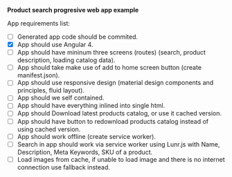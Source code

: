 __Product search progresive web app example__

App requirements list:
- [ ] Generated app code should be commited.
- [X] App should use Angular 4.
- [ ] App should have mininum three screens (routes) (search, product description, loading catalog data).
- [ ] App should take make use of add to home screen button (create manifest.json).
- [ ] App should use responsive design (material design components and principles, fluid layout).
- [ ] App should we self contained.
- [ ] App should have everything inlined into single html.
- [ ] App should Download latest products catalog, or use it cached version.
- [ ] App should have button to redownload products catalog instead of using cached version.
- [ ] App should work offline (create service worker).
- [ ] Search in app should work via service worker using Lunr.js with Name, Description, Meta Keywords, SKU of a product.
- [ ] Load images from cache, if unable to load image and there is no internet connection use fallback instead.